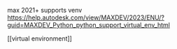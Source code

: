 max 2021+ supports venv
https://help.autodesk.com/view/MAXDEV/2023/ENU/?guid=MAXDEV_Python_python_support_virtual_env_html

[[virtual environment]]